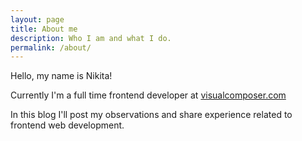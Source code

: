 ```yaml
---
layout: page
title: About me
description: Who I am and what I do. 
permalink: /about/
---
```


Hello, my name is Nikita!

Currently I'm a full time frontend developer at [visualcomposer.com](http://visualcomposer.com)

In this blog I'll post my observations and share experience related to frontend web development.

